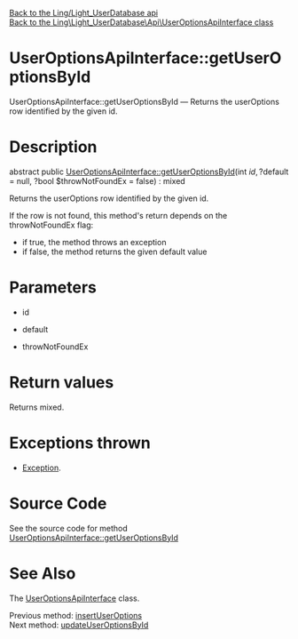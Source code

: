 [Back to the Ling/Light_UserDatabase api](https://github.com/lingtalfi/Light_UserDatabase/blob/master/doc/api/Ling/Light_UserDatabase.md)<br>
[Back to the Ling\Light_UserDatabase\Api\UserOptionsApiInterface class](https://github.com/lingtalfi/Light_UserDatabase/blob/master/doc/api/Ling/Light_UserDatabase/Api/UserOptionsApiInterface.md)


UserOptionsApiInterface::getUserOptionsById
================



UserOptionsApiInterface::getUserOptionsById — Returns the userOptions row identified by the given id.




Description
================


abstract public [UserOptionsApiInterface::getUserOptionsById](https://github.com/lingtalfi/Light_UserDatabase/blob/master/doc/api/Ling/Light_UserDatabase/Api/UserOptionsApiInterface/getUserOptionsById.md)(int $id, ?$default = null, ?bool $throwNotFoundEx = false) : mixed




Returns the userOptions row identified by the given id.

If the row is not found, this method's return depends on the throwNotFoundEx flag:
- if true, the method throws an exception
- if false, the method returns the given default value




Parameters
================


- id

    

- default

    

- throwNotFoundEx

    


Return values
================

Returns mixed.


Exceptions thrown
================

- [Exception](http://php.net/manual/en/class.exception.php).&nbsp;







Source Code
===========
See the source code for method [UserOptionsApiInterface::getUserOptionsById](https://github.com/lingtalfi/Light_UserDatabase/blob/master/Api/UserOptionsApiInterface.php#L50-L50)


See Also
================

The [UserOptionsApiInterface](https://github.com/lingtalfi/Light_UserDatabase/blob/master/doc/api/Ling/Light_UserDatabase/Api/UserOptionsApiInterface.md) class.

Previous method: [insertUserOptions](https://github.com/lingtalfi/Light_UserDatabase/blob/master/doc/api/Ling/Light_UserDatabase/Api/UserOptionsApiInterface/insertUserOptions.md)<br>Next method: [updateUserOptionsById](https://github.com/lingtalfi/Light_UserDatabase/blob/master/doc/api/Ling/Light_UserDatabase/Api/UserOptionsApiInterface/updateUserOptionsById.md)<br>

